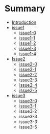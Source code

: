 # Summary

* [Introduction](README.md)
* [issue1](Issue1/README.md)
   * [issue1-0](Issue1/issue1-0.md)
   * [issue1-1](Issue1/issue1-1.md)
   * [issue1-2](Issue1/issue1-2.md)
   * [issue1-3](Issue1/issue1-3.md)
   * [issue1-4](Issue1/issue1-4.md)
* [Issue2](issue2/Readme.md)
   * [issue2-0](issue2/issue2-0.md)
   * [issue2-1](issue2/issue2-1.md)
   * [issue2-2](issue2/issue2-2.md)
   * [issue2-3](issue2/issue2-3.md)
   * [issue2-4](issue2/issue2-4.md)
   * [issue2-5](issue2/issue2-5.md)
* [issue3](issue3/Readme.md)
   * [issue3-0](issue3/issue3-0.md)
   * [issue3-1](issue3/issue3-1.md)
   * issue3-2
   * issue3-3
   * issue3-3
   * issue3-5


